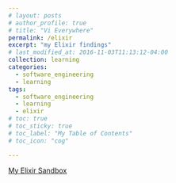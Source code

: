 ```yaml
---
# layout: posts
# author_profile: true
# title: "Vi Everywhere"
permalink: /elixir
excerpt: "my Elixir findings"
# last_modified_at: 2016-11-03T11:13:12-04:00
collection: learning
categories:
  - software_engineering
  - learning
tags:
  - software_engineering
  - learning
  - elixir
# toc: true
# toc_sticky: true
# toc_label: "My Table of Contents"
# toc_icon: "cog"

---
```


[My Elixir Sandbox](https://github.com/friendlyantz/elixir-sandbox)
